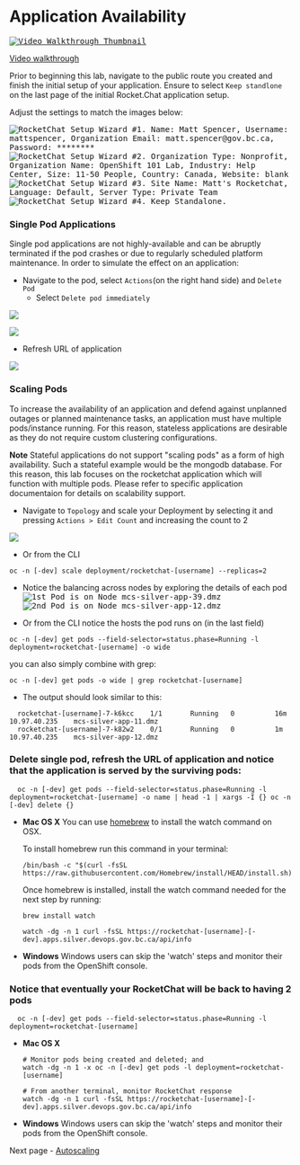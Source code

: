 # Application Availability

<kbd>[![Video Walkthrough Thumbnail](././images/06_application_availability_thumb.png)](https://youtu.be/42UxHJkNLwc)</kbd>

[Video walkthrough](https://youtu.be/42UxHJkNLwc)

Prior to beginning this lab, navigate to the public route you created and finish the initial setup of your application. 
Ensure to select `Keep standlone` on the last page of the initial Rocket.Chat application setup. 


Adjust the settings to match the images below:


<kbd>![RocketChat Setup Wizard #1. Name: Matt Spencer, Username: mattspencer, Organization Email: matt.spencer@gov.bc.ca, Password: ********](./images/04_rc_setup_01.png)</kbd>
<kbd>![RocketChat Setup Wizard #2. Organization Type: Nonprofit, Organization Name: OpenShift 101 Lab, Industry: Help Center, Size: 11-50 People, Country: Canada, Website: *blank*](./images/04_rc_setup_02.png)</kbd>
<kbd>![RocketChat Setup Wizard #3. Site Name: Matt's Rocketchat, Language: Default, Server Type: Private Team](./images/04_rc_setup_03.png)
![RocketChat Setup Wizard #4. Keep Standalone.](./images/04_rc_setup_04.png)</kbd>




### Single Pod Applications
Single pod applications are not highly-available and can be abruptly terminated if the pod crashes or due to regularly 
scheduled platform maintenance. In order to simulate the effect on an application: 

- Navigate to the pod, select `Actions`(on the right hand side) and `Delete Pod`
    - Select `Delete pod immediately`

<kbd>![](./images/04_app_availability_01.png)</kbd>

<kbd>![](./images/04_app_availability_02.png)</kbd>

- Refresh URL of application

<kbd>![](./images/04_app_availability_03.png)</kbd>


### Scaling Pods
To increase the availability of an application and defend against unplanned outages or planned maintenance tasks, an 
application must have multiple pods/instance running. For this reason, stateless applications are desirable as they 
do not require custom clustering configurations. 

**Note** Stateful applications do not support "scaling pods" as a form of high availability. Such a stateful example 
would be the mongodb database. For this reason, this lab focuses on the rocketchat application which will function 
with multiple pods. Please refer to specific application documentaion for details on scalability support. 

- Navigate to `Topology` and scale your Deployment by selecting it and pressing `Actions > Edit Count` and increasing the count to 2



<kbd>![](./images/04_app_availability_05.png)</kbd>

- Or from the CLI

```oc:cli
oc -n [-dev] scale deployment/rocketchat-[username] --replicas=2
```
- Notice the balancing across nodes by exploring the details of each pod
<kbd>![1st Pod is on Node mcs-silver-app-39.dmz](./images/06_application_availability_01.png)</kbd>
<kbd>![2nd Pod is on Node mcs-silver-app-12.dmz](./images/06_application_availability_02.png)</kbd>

- Or from the CLI notice the hosts the pod runs on (in the last field)

```oc:cli
oc -n [-dev] get pods --field-selector=status.phase=Running -l deployment=rocketchat-[username] -o wide
```
you can also simply combine with grep:
```
oc -n [-dev] get pods -o wide | grep rocketchat-[username]
```
- The output should look similar to this:
```
  rocketchat-[username]-7-k6kcc    1/1       Running   0          16m       10.97.40.235    mcs-silver-app-11.dmz
  rocketchat-[username]-7-k82w2    0/1       Running   0          1m        10.97.40.235    mcs-silver-app-12.dmz
```

### Delete single pod, refresh the URL of application and notice that the application is served by the surviving pods:
```oc:cli
  oc -n [-dev] get pods --field-selector=status.phase=Running -l deployment=rocketchat-[username] -o name | head -1 | xargs -I {} oc -n [-dev] delete {}
```
- **Mac OS X**
    You can use [homebrew](https://brew.sh/) to install the watch command on OSX. 

    To install homebrew run this command in your terminal: 
    ```oc:cli
    /bin/bash -c "$(curl -fsSL https://raw.githubusercontent.com/Homebrew/install/HEAD/install.sh)"
    ```
  Once homebrew is installed, install the watch command needed for the next step by running:
  ```oc:cli
  brew install watch
  ```
  ```oc:cli
  watch -dg -n 1 curl -fsSL https://rocketchat-[username]-[-dev].apps.silver.devops.gov.bc.ca/api/info
  ```
- **Windows**
    Windows users can skip the 'watch' steps and monitor their pods from the OpenShift console. 

### Notice that eventually your RocketChat will be back to having 2 pods
```oc:cli
  oc -n [-dev] get pods --field-selector=status.phase=Running -l deployment=rocketchat-[username]
```

- **Mac OS X**  
  ```oc:cli  
  # Monitor pods being created and deleted; and
  watch -dg -n 1 -x oc -n [-dev] get pods -l deployment=rocketchat-[username]

  # From another terminal, monitor RocketChat response
  watch -dg -n 1 curl -fsSL https://rocketchat-[username]-[-dev].apps.silver.devops.gov.bc.ca/api/info
  ```
- **Windows**
    Windows users can skip the 'watch' steps and monitor their pods from the OpenShift console.

Next page - [Autoscaling](./07_autoscaling.md)
